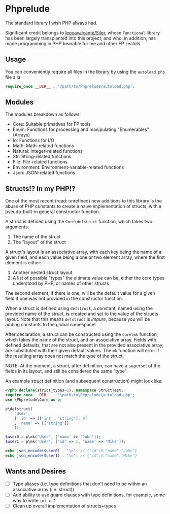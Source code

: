 # Phprelude

The standard library I wish PHP always had.

Significant credit belongs to [leocavalcante/Siler](https://github.com/leocavalcante/Siler), whose `Functional` library
has been largely transplanted into this project, and who, in addition, has made
programming in PHP bearable for me and other FP zealots.

## Usage

You can conveniently require all files in the library by using the
`autoload.php` file a la

```php
require_once __DIR__ . '/path/to/Phprelude/autoload.php';
```

## Modules

The modules breakdown as follows:
  - Core: Suitable primatives for FP tools
  - Enum: Functions for processing and manipulating "Enumerables" (Arrays)
  - Io: Functions for I/O
  - Math: Math-related functions
  - Natural: Integer-related functions
  - Str: String-related functions
  - File: File-related functions
  - Environment: Environment-variable-related functions
  - Json: JSON-related functions

## Structs!? In my PHP!?

One of the most recent (read: unrefined) new additions to this library is the
abuse of PHP constants to create a naive implementation of structs, with a
pseudo-built-in general constructor function.

A struct is defined using the `Core\defstruct` function, which takes two
arguments:
  1. The name of the struct
  2. The "layout" of the struct

A struct's layout is an associative array, with each key being the name of a
given field, and each value being a one or two element array, where the first
element is either:
  1. Another nested struct layout
  2. A list of possible "types" the ultimate value can be, either the core types
     understood by PHP, or names of other structs

The second element, if there is one, will be the default value for a given field
if one was not provided in the constructor function.

When a struct is defined using `defstruct`, a constant, named using the provided
name of the struct, is created and set to the value of the structs layout. Note
that this means `defstruct` is *impure*, because you will be adding constants to
the global namespace!

After declaration, a struct can be constructed using the `Core\mk` function,
which takes the name of the struct, and an associative array. Fields with
defined defaults, that are not also present in the provided associative array,
are substituted with their given default values. The `mk` function will error if
the resulting array does not match the type of the struct.

NOTE: At the moment, a struct, after definition, can have a superset of the
fields in its layout, and still be considered the same "type".

An example struct definition (and subsequent construction) might look like:

```php
<?php declare(strict_types=1); namespace StructTest;
require_once __DIR__ . '\path\to\Phprelude\autoload.php';
use \Phprelude\Core as p;

p\defstruct(
    'User',
    [ 'id' => [['int', 'string'], 0]
    , 'name' => [['string']]
    ]);

$user0 = p\mk('User', ['name' => 'John']);
$user1 = p\mk('User', ['id' => 1, 'name' => 'Mike']);

echo json_encode($user0) . "\n"; // {"id":0,"name":"John"}
echo json_encode($user1) . "\n"; // {"id":1,"name":"Mike"}
```

## Wants and Desires

- [ ] Type aliases (i.e. type definitions that don't need to be within an
      associative array (i.e. struct))
- [ ] Add ability to use guard clauses with type definitions, for example, some
      way to write `int > 2`
- [ ] Clean up overall implementation of structs+types
